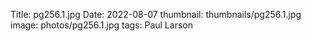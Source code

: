Title: pg256.1.jpg
Date: 2022-08-07
thumbnail: thumbnails/pg256.1.jpg
image: photos/pg256.1.jpg
tags: Paul Larson
